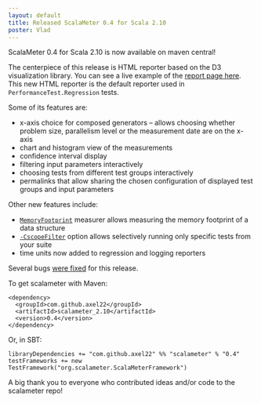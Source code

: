 ```yaml
---
layout: default
title: Released ScalaMeter 0.4 for Scala 2.10
poster: Vlad
---
```


ScalaMeter 0.4 for Scala 2.10 is now available on maven central!

The centerpiece of this release is HTML reporter based on the D3 visualization library. You can see a live example of the [report page here](http://chara.epfl.ch/~prokopec/example/tmp/report/). This new HTML reporter is the default reporter used in `PerformanceTest.Regression` tests.

Some of its features are:

* x-axis choice for composed generators – allows choosing whether problem size, parallelism level or the measurement date are on the x-axis
* chart and histogram view of the measurements
* confidence interval display
* filtering input parameters interactively
* choosing tests from different test groups interactively
* permalinks that allow sharing the chosen configuration of displayed test groups and input parameters

Other new features include:

* [`MemoryFootprint`](http://axel22.github.io/scalameter/home/gettingstarted/executors/) measurer allows measuring the memory footprint of a data structure
* [`-CscopeFilter`](http://axel22.github.io/scalameter/home/gettingstarted/sbt/) option allows selectively running only specific tests from your suite
* time units now added to regression and logging reporters

Several bugs [were fixed](https://github.com/axel22/scalameter/issues?page=1&state=closed) for this release.

To get scalameter with Maven:

    <dependency>
      <groupId>com.github.axel22</groupId>
      <artifactId>scalameter_2.10</artifactId>
      <version>0.4</version>
    </dependency>

Or, in SBT:

    libraryDependencies += "com.github.axel22" %% "scalameter" % "0.4"
    testFrameworks += new TestFramework("org.scalameter.ScalaMeterFramework")

A big thank you to everyone who contributed ideas and/or code to the scalameter repo!
